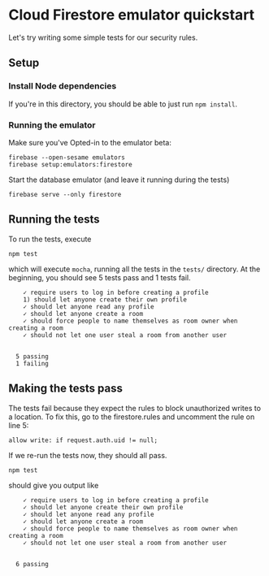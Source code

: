 # Cloud Firestore emulator quickstart

Let's try writing some simple tests for our security rules.

## Setup

### Install Node dependencies

If you're in this directory, you should be able to just run `npm install`.

### Running the emulator

Make sure you've Opted-in to the emulator beta:
```
firebase --open-sesame emulators
firebase setup:emulators:firestore
```
Start the database emulator (and leave it running during the tests)
```
firebase serve --only firestore
```

## Running the tests

To run the tests, execute
```
npm test
```
which will execute `mocha`, running all the tests in the `tests/` directory. At
the beginning, you should see 5 tests pass and 1 tests fail.

```
    ✓ require users to log in before creating a profile
    1) should let anyone create their own profile
    ✓ should let anyone read any profile
    ✓ should let anyone create a room
    ✓ should force people to name themselves as room owner when creating a room
    ✓ should not let one user steal a room from another user


  5 passing
  1 failing
```

## Making the tests pass

The tests fail because they expect the rules to block unauthorized writes to a location. To fix
this, go to the firestore.rules and uncomment the rule on line 5:

```
allow write: if request.auth.uid != null;
```

If we re-run the tests now, they should all pass.
```
npm test
```

should give you output like
```
    ✓ require users to log in before creating a profile
    ✓ should let anyone create their own profile 
    ✓ should let anyone read any profile
    ✓ should let anyone create a room
    ✓ should force people to name themselves as room owner when creating a room
    ✓ should not let one user steal a room from another user


  6 passing
```